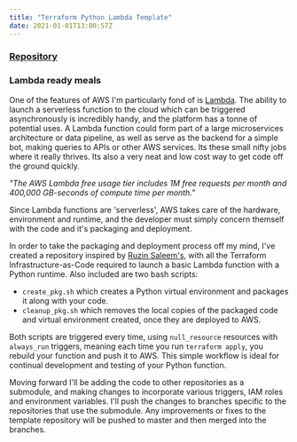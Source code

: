 ```yaml
---
title: "Terraform Python Lambda Template"
date: 2021-01-01T13:00:57Z
---
```


### [Repository](https://github.com/hajkeats/python_lambda_template)


### Lambda ready meals

One of the features of AWS I'm particularly fond of is [Lambda](https://aws.amazon.com/lambda/). The ability to launch a serverless function to the cloud which can be triggered asynchronously is incredibly handy, and the platform has a tonne of potential uses. A Lambda function could form part of a large microservices architecture or data pipeline, as well as serve as the backend for a simple bot, making queries to APIs or other AWS services. Its these small nifty jobs where it really thrives. Its also a very neat and low cost way to get code off the ground quickly. 

_"The AWS Lambda free usage tier includes 1M free requests per month and 400,000 GB-seconds of compute time per month."_

Since Lambda functions are 'serverless', AWS takes care of the hardware, environment and runtime, and the developer must simply concern themself with the code and it's packaging and deployment.

In order to take the packaging and deployment process off my mind, I've created a repository inspired by [Ruzin Saleem's](https://github.com/ruzin/terraform_aws_lambda_python), with all the Terraform Infrastructure-as-Code required to launch a basic Lambda function with a Python runtime. Also included are two bash scripts:

- `create_pkg.sh` which creates a Python virtual environment and packages it along with your code.
- `cleanup_pkg.sh` which removes the local copies of the packaged code and virtual environment created, once they are deployed to AWS.

Both scripts are triggered every time, using `null_resource` resources with `always_run` triggers, meaning each time you run `terraform apply`, you rebuild your function and push it to AWS. This simple workflow is ideal for continual development and testing of your Python function.

Moving forward I'll be adding the code to other repositories as a submodule, and making changes to incorporate various triggers, IAM roles and environment variables. I'll push the changes to branches specific to the repositories that use the submodule. Any improvements or fixes to the template repository will be pushed to master and then merged into the branches.